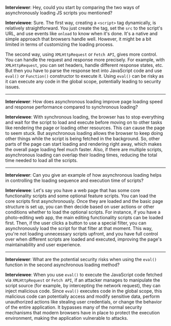 **Interviewer**: Hey, could you start by comparing the two ways of asynchronously loading JS scripts you mentioned?

**Interviewee**: Sure. The first way, creating a `<script>` tag dynamically, is relatively straightforward. You just create the tag, set the `src` to the script's URL, and use events like `onload` to know when it's done. It's a native and simple approach that browsers handle well. However, it might be a bit limited in terms of customizing the loading process.

The second way, using `XMLHttpRequest` or `Fetch API`, gives more control. You can handle the request and response more precisely. For example, with `XMLHttpRequest`, you can set headers, handle different response states, etc. But then you have to parse the response text into JavaScript code and use `eval()` or `Function()` constructor to execute it. Using `eval()` can be risky as it can execute any code in the global scope, potentially leading to security issues.

------

**Interviewer**: How does asynchronous loading improve page loading speed and response performance compared to synchronous loading?

**Interviewee**: With synchronous loading, the browser has to stop everything and wait for the script to load and execute before moving on to other tasks like rendering the page or loading other resources. This can cause the page to seem stuck. But asynchronous loading allows the browser to keep doing other things while the script is being fetched in the background. So, other parts of the page can start loading and rendering right away, which makes the overall page loading feel much faster. Also, if there are multiple scripts, asynchronous loading can overlap their loading times, reducing the total time needed to load all the scripts.

------

**Interviewer**: Can you give an example of how asynchronous loading helps in controlling the loading sequence and execution time of scripts?

**Interviewee**: Let's say you have a web page that has some core functionality scripts and some optional feature scripts. You can load the core scripts first asynchronously. Once they are loaded and the basic page structure is set up, you can then decide based on user actions or other conditions whether to load the optional scripts. For instance, if you have a photo-editing web app, the main editing functionality scripts can be loaded first. Then, if the user clicks a button to use a special filter, you can asynchronously load the script for that filter at that moment. This way, you're not loading unnecessary scripts upfront, and you have full control over when different scripts are loaded and executed, improving the page's maintainability and user experience.

------

**Interviewer**: What are the potential security risks when using the `eval()` function in the second asynchronous loading method?

**Interviewee**: When you use `eval()` to execute the JavaScript code fetched via `XMLHttpRequest` or `Fetch API`, if an attacker manages to manipulate the script source (for example, by intercepting the network request), they can inject malicious code. Since `eval()` executes code in the global scope, this malicious code can potentially access and modify sensitive data, perform unauthorized actions like stealing user credentials, or change the behavior of the entire application. It bypasses many of the normal security mechanisms that modern browsers have in place to protect the execution environment, making the application vulnerable to attacks.
